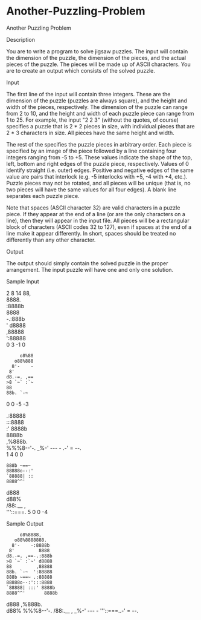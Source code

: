 # Another-Puzzling-Problem

Another Puzzling Problem

Description

You are to write a program to solve jigsaw puzzles. The input will contain the dimension of the puzzle, the dimension of the pieces, and the actual pieces of the puzzle. The pieces will be made up of ASCII characters. You are to create an output which consists of the solved puzzle.

Input

The first line of the input will contain three integers. These are the dimension of the puzzle (puzzles are always square), and the height and width of the pieces, respectively. The dimension of the puzzle can range from 2 to 10, and the height and width of each puzzle piece can range from 1 to 25. For example, the input "2 2 3" (without the quotes, of course) specifies a puzzle that is 2 * 2 pieces in size, with individual pieces that are 2 * 3 characters in size. All pieces have the same height and width. 

The rest of the specifies the puzzle pieces in arbitrary order. Each piece is specified by an image of the piece followed by a line containing four integers ranging from -5 to +5. These values indicate the shape of the top, left, bottom and right edges of the puzzle piece, respectively. Values of 0 identify straight (i.e. outer) edges. Positive and negative edges of the same value are pairs that interlock (e.g. -5 interlocks with +5, -4 with +4, etc.). Puzzle pieces may not be rotated, and all pieces will be unique (that is, no two pieces will have the same values for all four edges). A blank line separates each puzzle piece. 

Note that spaces (ASCII character 32) are valid characters in a puzzle piece. If they appear at the end of a line (or are the only characters on a line), then they will appear in the input file. All pieces will be a rectangular block of characters (ASCII codes 32 to 127), even if spaces at the end of a line make it appear differently. In short, spaces should be treated no differently than any other character.

Output

The output should simply contain the solved puzzle in the proper arrangement. The input puzzle will have one and only one solution. 

Sample Input

2 8 14
88,           
8888.         
:8888b        
  8888        
-.:888b       
' d8888       
 ,88888       
':88888       
0 3 -1 0

         o8%88
       o88%888
      8'-    -
     8'       
    d8.-=. ,==
    >8 `~` :`~
    88        
    88b. `-~  
0 0 -5 -3

.:88888       
:::8888       
:' 8888b      
    8888b     
    ,%888b.   
    %%%8--'-. 
   _%-' ---  -
.-'   =  --.  
1 4 0 0

    888b ~==~ 
    88888o--:'
    `88888| ::
    8888^^'   
   d888       
  d88%        
 /88:.__ ,    
     '''::===.
5 0 0 -4

Sample Output

         o8%8888,           
       o88%8888888.         
      8'-    -:8888b        
     8'         8888        
    d8.-=. ,==-.:888b       
    >8 `~` :`~' d8888       
    88         ,88888       
    88b. `-~  ':88888       
    888b ~==~ .:88888       
    88888o--:':::8888       
    `88888| :::' 8888b      
    8888^^'       8888b     
   d888           ,%888b.   
  d88%            %%%8--'-. 
 /88:.__ ,       _%-' ---  -
     '''::===..-'   =  --.  
